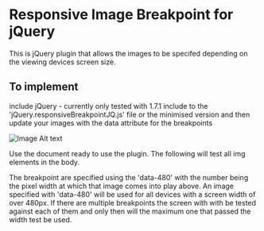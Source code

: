 Responsive Image Breakpoint for jQuery
======================================

This is jQuery plugin that allows the images to be specifed depending on the viewing devices screen size.

To implement 
------------

include jQuery - currently only tested with 1.7.1
include to the 'jQuery.responsiveBreakpointJQ.js' file or the minimised version and then update your images with the data attribute for the breakpoints

<img src="small.jpg" data-480="medium.jpg" data-960="large.jpg" alt="Image Alt text" />

Use the document ready to use the plugin. The following will test all img elements in the body.

<script>
$(document).ready(function() {
	$('body img').replaceResponsiveImages();
});
</script>

The breakpoint are specified using the 'data-480' with the number being the pixel width at which that image comes into play above. An image specified with 'data-480' will be used for all devices with a screen width of over 480px. If there are multiple breakpoints the screen with with be tested against each of them and only then will the maximum one that passed the width test be used.



